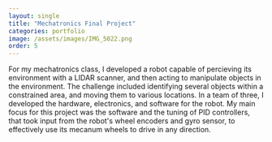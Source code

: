 ```yaml
---
layout: single
title: "Mechatronics Final Project"
categories: portfolio
image: /assets/images/IMG_5022.png
order: 5
---
```


For my mechatronics class, I developed a robot capable of percieving its environment with a LIDAR scanner, and then acting to manipulate objects in the environment. The challenge included identifying several objects within a constrained area, and moving them to various locations. In a team of three, I developed the hardware, electronics, and software for the robot. My main focus for this project was the software and the tuning of PID controllers, that took input from the robot's wheel encoders and gyro sensor, to effectively use its mecanum wheels to drive in any direction. 
